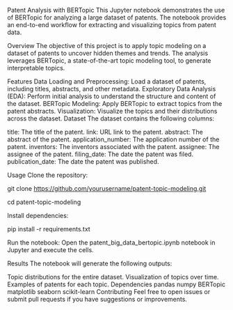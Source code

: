 Patent Analysis with BERTopic
This Jupyter notebook demonstrates the use of BERTopic for analyzing a large dataset of patents. The notebook provides an end-to-end workflow for extracting and visualizing topics from patent data.

Overview
The objective of this project is to apply topic modeling on a dataset of patents to uncover hidden themes and trends. The analysis leverages BERTopic, a state-of-the-art topic modeling tool, to generate interpretable topics.

Features
Data Loading and Preprocessing: Load a dataset of patents, including titles, abstracts, and other metadata.
Exploratory Data Analysis (EDA): Perform initial analysis to understand the structure and content of the dataset.
BERTopic Modeling: Apply BERTopic to extract topics from the patent abstracts.
Visualization: Visualize the topics and their distributions across the dataset.
Dataset
The dataset contains the following columns:

title: The title of the patent.
link: URL link to the patent.
abstract: The abstract of the patent.
application_number: The application number of the patent.
inventors: The inventors associated with the patent.
assignee: The assignee of the patent.
filing_date: The date the patent was filed.
publication_date: The date the patent was published.

Usage
Clone the repository:

git clone https://github.com/yourusername/patent-topic-modeling.git

cd patent-topic-modeling

Install dependencies:

pip install -r requirements.txt

Run the notebook:
Open the patent_big_data_bertopic.ipynb notebook in Jupyter and execute the cells.

Results
The notebook will generate the following outputs:

Topic distributions for the entire dataset.
Visualization of topics over time.
Examples of patents for each topic.
Dependencies
pandas
numpy
BERTopic
matplotlib
seaborn
scikit-learn
Contributing
Feel free to open issues or submit pull requests if you have suggestions or improvements.
